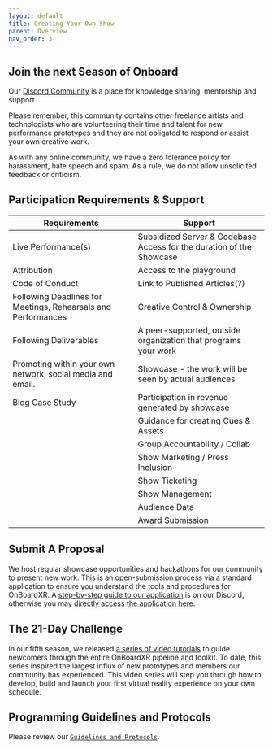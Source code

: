 ```yaml
---
layout: default
title: Creating Your Own Show
parent: Overview
nav_order: 3
---
```


## Join the next Season of Onboard
Our [Discord Community](https://discord.gg/qPgbxawu9W) is a place for knowledge sharing, mentorship and support. 

Please remember, this community contains other freelance artists and technologists who are volunteering their time and talent for new performance prototypes and they are not obligated to respond or assist your own creative work. 

As with any online community, we have a zero tolerance policy for harassment, hate speech and spam. As a rule, we do not allow unsolicited feedback or criticism. 

## Participation Requirements & Support
| Requirements      | Support |
| ----------- | ----------- |
| Live Performance(s) | Subsidized Server & Codebase Access for the duration of the Showcase |
| Attribution | Access to the playground |
| Code of Conduct |     Link to Published Articles(?) |
| Following Deadlines for Meetings, Rehearsals and Performances |  Creative Control & Ownership |
| Following Deliverables |  A peer-supported, outside organization that programs your work |
| Promoting within your own network, social media and email. |  Showcase - the work will be seen by actual audiences |
| Blog Case Study |  Participation in revenue generated by showcase |
|                 | Guidance  for creating Cues & Assets|
|                 | Group Accountability / Collab |
|                 | Show Marketing / Press Inclusion |
|                 | Show Ticketing |
|                 | Show Management |
|                 | Audience Data |
|                 | Award Submission |


## Submit A Proposal
We host regular showcase opportunities and hackathons for our community to present new work. This is an open-submission process via a standard application to ensure you understand the tools and procedures for OnBoardXR. A [step-by-step guide to our application](https://discord.com/channels/849041584905388053/957669626408493087/957691545220444300) is on our Discord, otherwise you may [directly access the application here](https://forms.gle/nbnhGV1jp4xgtFQ1A).

## The 21-Day Challenge
In our fifth season, we released [a series of video tutorials](./obxr-21-day-challenge.md) to guide newcomers through the entire OnBoardXR pipeline and toolkit. To date, this series inspired the largest influx of new prototypes and members our community has experienced. This video series will step you through how to develop, build and launch your first virtual reality experience on your own schedule.

## Programming Guidelines and Protocols
Please review our [`Guidelines and Protocols`](https://futurestages.github.io/OnBoardXR_Landing_Page/docs/glossary-guidelines/).
